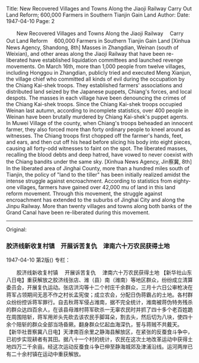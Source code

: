 Title: New Recovered Villages and Towns Along the Jiaoji Railway Carry Out Land Reform; 600,000 Farmers in Southern Tianjin Gain Land
Author: 
Date: 1947-04-10
Page: 2

　　New Recovered Villages and Towns Along the Jiaoji Railway
  　Carry Out Land Reform
  　600,000 Farmers in Southern Tianjin Gain Land
    [Xinhua News Agency, Shandong, 8th] Masses in Zhangdian, Weinan (south of Weixian), and other areas along the Jiaoji Railway that have been re-liberated have established liquidation committees and launched revenge movements. On March 16th, more than 1,000 people from twelve villages, including Honggou in Zhangdian, publicly tried and executed Meng Xianjun, the village chief who committed all kinds of evil during the occupation by the Chiang Kai-shek troops. They established farmers' associations and distributed land seized by the Japanese puppets, Chiang's forces, and local despots. The masses in each village have been denouncing the crimes of the Chiang Kai-shek troops. Since the Chiang Kai-shek troops occupied Weinan last autumn, according to incomplete statistics, over 400 people in Weinan have been brutally murdered by Chiang Kai-shek's puppet agents. In Muwei Village of the county, when Chiang's troops beheaded an innocent farmer, they also forced more than forty ordinary people to kneel around as witnesses. The Chiang troops first chopped off the farmer's hands, feet, and ears, and then cut off his head before slicing his body into eight pieces, causing all forty-odd witnesses to faint on the spot. The liberated masses, recalling the blood debts and deep hatred, have vowed to never coexist with the Chiang bandits under the same sky.
    [Xinhua News Agency, Jin察冀, 8th] In the liberated area of Jinghai County, more than a hundred miles south of Tianjin, the policy of "land to the tiller" has been initially realized amidst the intense struggle against encroachment. According to statistics from eighty-one villages, farmers have gained over 42,000 mu of land in this land reform movement. Through this movement, the struggle against encroachment has extended to the suburbs of Jinghai City and along the Jinpu Railway. More than twenty villages and towns along both banks of the Grand Canal have been re-liberated during this movement.



<hr /> 

Original: 


### 胶济线新收复村镇　开展诉苦复仇　津南六十万农民获得土地

1947-04-10
第2版()
专栏：

　　胶济线新收复村镇
  　开展诉苦复仇
  　津南六十万农民获得土地
    【新华社山东八日电】重获解放之胶济线张店、潍（县）南（潍南）等地区群众，纷纷成立清算委员会，开展复仇运动。张店洪沟等十二个村庄千余群众，三月十六日公审枪决在蒋军占领期间无恶不作之村长孟宪俊；成立农会，分配日伪蒋霸占的土地。各村群众纷纷控诉蒋军罪行。自去秋蒋军侵占潍南，据不完全统计，潍南被蒋伪特务残杀的群众达四百余人，在该县母潍村蒋军砍杀一无辜农民时并抓了四十多个老百姓跪在周围陪斩，蒋军用斧头先砍去该农民手脚耳朵，割去头，然后切为八块，使四十余个陪斩的群众全部当场昏厥。翻身群众忆起血海深仇，誓与蒋贼不共戴天。
    【新华社晋察冀八日电】天津南百余里之静海县解放区，在紧张的反蚕食斗争中，已初步实现耕者有其田。据八十一个村的统计，农民在这次土地改革运动中获得土地四万二千余亩。经这次运动反蚕食斗争已伸至静海城郊及津浦沿线。运河两岸已有二十余村镇在运动中重获解放。
